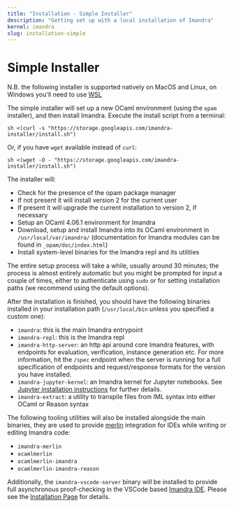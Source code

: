 ```yaml
---
title: "Installation - Simple Installer"
description: "Getting set up with a local installation of Imandra"
kernel: imandra
slug: installation-simple
---
```


# Simple Installer

N.B. the following installer is supported natively on MacOS and Linux, on Windows you'll need to use [WSL](https://docs.microsoft.com/en-us/windows/wsl/install-win10)

The simple installer will set up a new OCaml environment (using the `opam` installer), and then install Imandra. Execute the install script from a terminal:

```sh.copy
sh <(curl -s "https://storage.googleapis.com/imandra-installer/install.sh")
```

Or, if you have `wget` available instead of `curl`:

```sh.copy
sh <(wget -O - "https://storage.googleapis.com/imandra-installer/install.sh")
```

The installer will:
- Check for the presence of the opam package manager
- If not present it will install version 2 for the current user
- If present it will upgrade the current installation to version 2, if necessary
- Setup an OCaml 4.06.1 environment for Imandra
- Download, setup and install Imandra into its OCaml environment in `/usr/local/var/imandra/` (documentation for Imandra modules can be found in `_opam/doc/index.html`)
- Install system-level binaries for the Imandra repl and its utilities

The entire setup process will take a while, usually around 30 minutes; the process is almost entirely automatic but you might be prompted for input a couple of times, either to authenticate using `sudo` or for setting installation paths (we recommend using the default options).

After the installation is finished, you should have the following binaries installed in your installation path (`/usr/local/bin` unless you specified a custom one):
- `imandra`: this is the main Imandra entrypoint
- `imandra-repl`: this is the Imandra repl
- `imandra-http-server`: an http api around core Imandra features, with endpoints for evaluation, verification, instance generation etc. For more information, hit the `/spec` endpoint when the server is running for a full specification of endpoints and request/response formats for the version you have installed.
- `imandra-jupyter-kernel`: an Imandra kernel for Jupyter notebooks. See [Jupyter installation instructions](Installation%20-%20Jupyter.md) for further details.
- `imandra-extract`: a utility to transpile files from IML syntax into either OCaml or Reason syntax

The following tooling utilities will also be installed alongside the main binaries, they are used to provide [merlin](https://github.com/ocaml/merlin) integration for IDEs while writing or editing Imandra code:
- `imandra-merlin`
- `ocamlmerlin`
- `ocamlmerlin-imandra`
- `ocamlmerlin-imandra-reason`

Additionally, the `imandra-vscode-server` binary will be installed to provide full asynchronous proof-checking in the VSCode based [Imandra IDE](https://marketplace.visualstudio.com/items?itemName=aestheticintegration.iml-vscode). Please see the [Installation Page](Installation%20-%20VSCode.md) for details.

